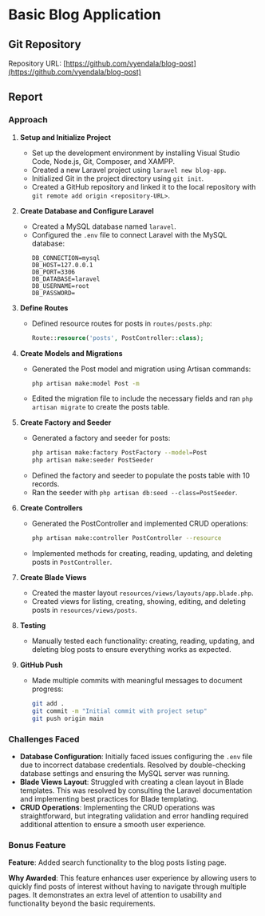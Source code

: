 # Basic Blog Application

## Git Repository

Repository URL: [https://github.com/vyendala/blog-post](https://github.com/vyendala/blog-post)

## Report

### Approach

1. **Setup and Initialize Project**
   - Set up the development environment by installing Visual Studio Code, Node.js, Git, Composer, and XAMPP.
   - Created a new Laravel project using `laravel new blog-app`.
   - Initialized Git in the project directory using `git init`.
   - Created a GitHub repository and linked it to the local repository with `git remote add origin <repository-URL>`.

2. **Create Database and Configure Laravel**
   - Created a MySQL database named `laravel`.
   - Configured the `.env` file to connect Laravel with the MySQL database:
     ```plaintext
     DB_CONNECTION=mysql
     DB_HOST=127.0.0.1
     DB_PORT=3306
     DB_DATABASE=laravel
     DB_USERNAME=root
     DB_PASSWORD=
     ```

3. **Define Routes**
   - Defined resource routes for posts in `routes/posts.php`:
     ```php
     Route::resource('posts', PostController::class);
     ```

4. **Create Models and Migrations**
   - Generated the Post model and migration using Artisan commands:
     ```bash
     php artisan make:model Post -m
     ```
   - Edited the migration file to include the necessary fields and ran `php artisan migrate` to create the posts table.

5. **Create Factory and Seeder**
   - Generated a factory and seeder for posts:
     ```bash
     php artisan make:factory PostFactory --model=Post
     php artisan make:seeder PostSeeder
     ```
   - Defined the factory and seeder to populate the posts table with 10 records.
   - Ran the seeder with `php artisan db:seed --class=PostSeeder`.

6. **Create Controllers**
   - Generated the PostController and implemented CRUD operations:
     ```bash
     php artisan make:controller PostController --resource
     ```
   - Implemented methods for creating, reading, updating, and deleting posts in `PostController`.

7. **Create Blade Views**
   - Created the master layout `resources/views/layouts/app.blade.php`.
   - Created views for listing, creating, showing, editing, and deleting posts in `resources/views/posts`.

8. **Testing**
   - Manually tested each functionality: creating, reading, updating, and deleting blog posts to ensure everything works as expected.

9. **GitHub Push**
   - Made multiple commits with meaningful messages to document progress:
     ```bash
     git add .
     git commit -m "Initial commit with project setup"
     git push origin main
     ```

### Challenges Faced

- **Database Configuration**: Initially faced issues configuring the `.env` file due to incorrect database credentials. Resolved by double-checking database settings and ensuring the MySQL server was running.
- **Blade Views Layout**: Struggled with creating a clean layout in Blade templates. This was resolved by consulting the Laravel documentation and implementing best practices for Blade templating.
- **CRUD Operations**: Implementing the CRUD operations was straightforward, but integrating validation and error handling required additional attention to ensure a smooth user experience.

### Bonus Feature

**Feature**: Added search functionality to the blog posts listing page.

**Why Awarded**: This feature enhances user experience by allowing users to quickly find posts of interest without having to navigate through multiple pages. It demonstrates an extra level of attention to usability and functionality beyond the basic requirements.

